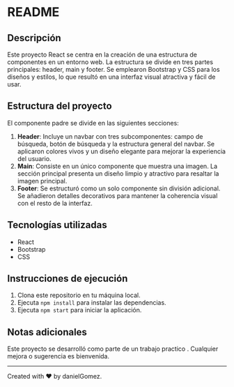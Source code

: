 # README

## Descripción
Este proyecto React se centra en la creación de una estructura de componentes en un entorno web. La estructura se divide en tres partes principales: header, main y footer. Se emplearon Bootstrap y CSS para los diseños y estilos, lo que resultó en una interfaz visual atractiva y fácil de usar.

## Estructura del proyecto
El componente padre se divide en las siguientes secciones:

1. **Header**: Incluye un navbar con tres subcomponentes: campo de búsqueda, botón de búsqueda y la estructura general del navbar. Se aplicaron colores vivos y un diseño elegante para mejorar la experiencia del usuario.
2. **Main**: Consiste en un único componente que muestra una imagen. La sección principal presenta un diseño limpio y atractivo para resaltar la imagen principal.
3. **Footer**: Se estructuró como un solo componente sin división adicional. Se añadieron detalles decorativos para mantener la coherencia visual con el resto de la interfaz.

## Tecnologías utilizadas
- React
- Bootstrap
- CSS

## Instrucciones de ejecución
1. Clona este repositorio en tu máquina local.
2. Ejecuta `npm install` para instalar las dependencias.
3. Ejecuta `npm start` para iniciar la aplicación.

## Notas adicionales
Este proyecto se desarrolló como parte de un trabajo practico . Cualquier mejora o sugerencia es bienvenida.

---

Created with ❤️ by danielGomez.